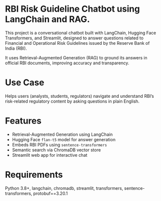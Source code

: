 # RBI Risk Guideline Chatbot using LangChain and RAG.

This project is a conversational chatbot built with LangChain, Hugging Face Transformers, and Streamlit, designed to answer questions related to Financial and Operational Risk Guidelines issued by the Reserve Bank of India (RBI).

It uses Retrieval-Augmented Generation (RAG) to ground its answers in official RBI documents, improving accuracy and transparency.

# Use Case
Helps users (analysts, students, regulators) navigate and understand RBI’s risk-related regulatory content by asking questions in plain English.

# Features

- Retrieval-Augmented Generation using LangChain
- Hugging Face `flan-t5` model for answer generation
- Embeds RBI PDFs using `sentence-transformers`
- Semantic search via ChromaDB vector store
- Streamlit web app for interactive chat

# Requirements
 Python 3.8+, langchain, chromadb, streamlit, transformers, sentence-transformers, protobuf==3.20.1
